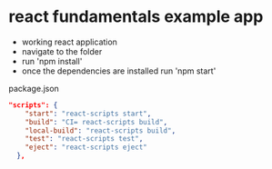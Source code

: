 # react fundamentals example app

 - working react application
  - navigate to the folder
  - run 'npm install'
  - once the dependencies are installed run 'npm start'

package.json

```json
"scripts": {
    "start": "react-scripts start",
    "build": "CI= react-scripts build",
    "local-build": "react-scripts build",
    "test": "react-scripts test",
    "eject": "react-scripts eject"
  },
```
